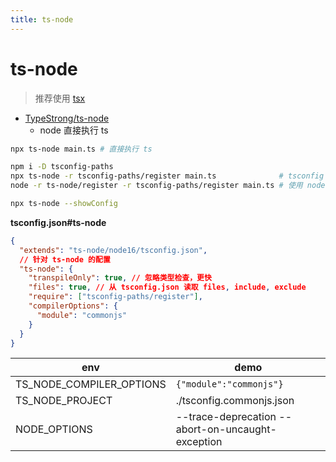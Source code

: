 ```yaml
---
title: ts-node
---
```


# ts-node

> 推荐使用 [tsx](./tsx.md)

- [TypeStrong/ts-node](https://github.com/TypeStrong/ts-node)
  - node 直接执行 ts

```bash
npx ts-node main.ts # 直接执行 ts

npm i -D tsconfig-paths
npx ts-node -r tsconfig-paths/register main.ts              # tsconfig 里的 path 能生效
node -r ts-node/register -r tsconfig-paths/register main.ts # 使用 node

npx ts-node --showConfig
```

**tsconfig.json#ts-node**

```json title="tsconfig.json"
{
  "extends": "ts-node/node16/tsconfig.json",
  // 针对 ts-node 的配置
  "ts-node": {
    "transpileOnly": true, // 忽略类型检查，更快
    "files": true, // 从 tsconfig.json 读取 files, include, exclude
    "require": ["tsconfig-paths/register"],
    "compilerOptions": {
      "module": "commonjs"
    }
  }
}
```

| env                      | demo                                              |
| ------------------------ | ------------------------------------------------- |
| TS_NODE_COMPILER_OPTIONS | `{"module":"commonjs"}`                           |
| TS_NODE_PROJECT          | ./tsconfig.commonjs.json                          |
| NODE_OPTIONS             | --trace-deprecation --abort-on-uncaught-exception |
